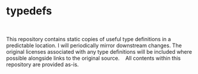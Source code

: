 # typedefs
&nbsp;&nbsp;

This repository contains static copies of useful type definitions in a predictable location. I will periodically mirror downstream changes. The original licenses associated with any type definitions will be included where possible alongside links to the original source.
&nbsp;&nbsp;
All contents within this repository are provided as-is.
&nbsp;&nbsp;
